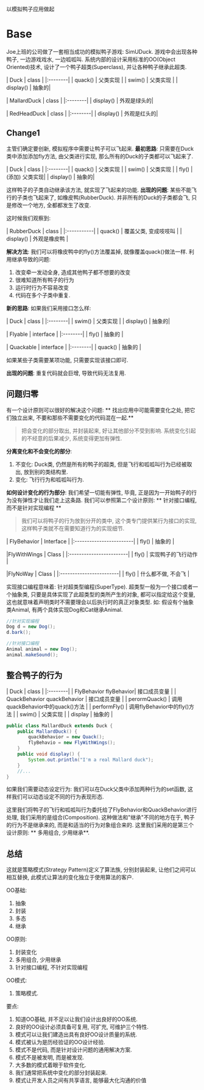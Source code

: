 以模拟鸭子应用做起
# Base
Joe上班的公司做了一套相当成功的模拟鸭子游戏: SimUDuck. 游戏中会出现各种鸭子, 一边游戏戏水, 一边呱呱叫. 系统内部的设计采用标准的OO(Object Oriented)技术, 设计了一个鸭子超类(Superclass), 并让各种鸭子继承此超类.

| Duck | class |
|:--------|
| quack() | 父类实现 |
| swim() | 父类实现 |
| display() | 抽象的|

| MallardDuck | class |
|:--------|
| display() | 外观是绿头的|

| RedHeadDuck | class |
|:--------|
| display() | 外观是红头的|


## Change1
主管们确定要创新, 模拟程序中需要让鸭子可以飞起来.
**最初思路**: 只需要在Duck类中添加添加fly方法, 由父类进行实现, 那么所有的Duck的子类都可以飞起来了.

| Duck | class |
|:--------|
| quack() | 父类实现 |
| swim() | 父类实现 |
| fly() | (添加) 父类实现|
| display() | 抽象的|

这样鸭子的子类自动继承该方法, 就实现了飞起来的功能.
**出现的问题**: 某些不能飞行的子类也飞起来了, 如橡皮鸭(RubberDuck). 并非所有的Duck的子类都会飞, 只是修改一个地方, 全都都发生了改变.

这时候我们观察到:

| RubberDuck | class |
|:-----------|
| quack() | 覆盖父类, 变成吱吱叫 |
| display() | 外观是橡皮鸭 |

**解决方法**: 我们可以将橡皮鸭中的fly()方法覆盖掉, 就像覆盖quack()做法一样.
利用继承导致的问题:
1. 改变牵一发动全身, 造成其他鸭子都不想要的改变
2. 很难知道所有鸭子的行为
3. 运行时行为不容易改变
4. 代码在多个子类中重复.

**新的思路**: 如果我们采用接口怎么样:

| Duck | class |
|:--------|
| swim() | 父类实现 |
| display() | 抽象的|

| Flyable | interface |
|:--------|
| fly() | 抽象的 |

| Quackable | interface |
|:--------|
| quack() | 抽象的 |

如果某些子类需要某项功能, 只需要实现该接口即可.

**出现的问题**: 重复代码就会巨增, 导致代码无法复用.

## 问题归零
有一个设计原则可以很好的解决这个问题:
** 找出应用中可能需要变化之处, 把它们独立出来, 不要和那些不需要变化的代码混在一起.**
> 把会变化的部分取出, 并封装起来, 好让其他部分不受到影响. 系统变化引起的不经意的后果减少, 系统变得更加有弹性.

**分离变化和不会变化的部分**:
1. 不变化: Duck类, 仍然是所有的鸭子的超类, 但是飞行和呱呱叫行为已经被取出, 放到别的类结构里.
2. 变化: 飞行行为和呱呱叫行为.

**如何设计变化的行为部分**:
我们希望一切能有弹性, 毕竟, 正是因为一开始鸭子的行为没有弹性才让我们走上这条路. 我们可以参照第二个设计原则:
** 针对接口编程, 而不是针对实现编程 **
> 我们可以将鸭子的行为放到分开的类中, 这个类专门提供某行为接口的实现, 这样鸭子类就不在需要知道行为的实现细节.

| FlyBehavior | Interface |
|:------------------------|
| fly() | 抽象的 |

|FlyWithWings | Class |
|:------------------------|
| fly() | 实现鸭子的飞行动作 |

|FlyNoWay | Class |
|:------------------------|
| fly() | 什么都不做, 不会飞 |

实现接口编程意味着: 针对超类型编程(SuperType). 超类型一般为一个接口或者一个抽象类, 只要是具体实现了此超类型的类所产生的对象, 都可以指定给这个变量, 这也就意味着声明类时不需要理会以后执行时的真正对象类型. 如: 假设有个抽象类Animal, 有两个具体实现Dog和Cat继承Animal.
```java
//针对实现编程
Dog d = new Dog();
d.bark();

//针对接口编程
Animal animal = new Dog();
animal.makeSound();
```

## 整合鸭子的行为

| Duck | class |
|:--------|
| FlyBehavior flyBehavior| 接口成员变量 |
| QuackBehavior quackBehavior | 接口成员变量 |
| perormQuack() | 调用quackBehavior中的quack()方法 |
| performFly() | 调用flyBehavior中的fly()方法 |
| swim() | 父类实现 |
| display | 抽象的 |

```java
public class MallardDuck extends Duck {
	public MallardDuck() {
    	quackBehavior = new Quack();
        flyBehavio = new FlyWithWings();
    }
    public void display() {
    	System.out.println("I'm a real Mallard duck");
    }
    //...
}
```

如果我们需要动态设定行为: 我们可以在Duck父类中添加两种行为的set函数, 这样我们可以动态设定不同的行为表现形态.

这里我们将鸭子的飞行和呱呱叫行为委托给了FlyBehavior和QuackBehavior进行处理, 我们采用的是组合(Composition). 这种做法和"继承"不同的地方在于, 鸭子的行为不是继承来的, 而是和适当的行为对象组合来的. 这里我们采用的是第三个设计原则:
** 多用组合, 少用继承**.

## 总结
这就是策略模式(Strategy Pattern)定义了算法族, 分别封装起来, 让他们之间可以相互替换, 此模式让算法的变化独立于使用算法的客户.

OO基础:
1. 抽象
2. 封装
3. 多态
4. 继承

OO原则:
1. 封装变化
2. 多用组合, 少用继承
3. 针对接口编程, 不针对实现编程

OO模式:
1. 策略模式.

要点:
1. 知道OO基础, 并不足以让我们设计出良好的OO系统.
2. 良好的OO设计必须具备可复用, 可扩充, 可维护三个特性.
3. 模式可以让我们建造出具有良好OO设计质量的系统.
4. 模式被认为是历经验证的OO设计经验.
5. 模式不是代码, 而是针对设计问题的通用解决方案.
6. 模式不是被发明, 而是被发现.
7. 大多数的模式着眼于软件变化.
8. 我们通常把系统中变化的部分封装起来.
9. 模式让开发人员之间有共享语言, 能够最大化沟通的价值